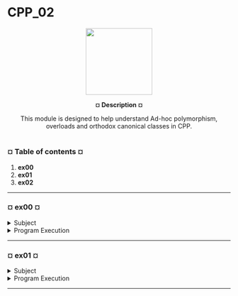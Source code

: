 # CPP_02
<p align="center"><img src="https://cdn-images-1.medium.com/v2/resize:fit:1200/1*mb0KkzYAZDDSvdYC2MM5hg.jpeg" width="150" height="150" />


<p align="center"><b>¤ Description ¤</b>

<p align="center">This module is designed to help understand Ad-hoc polymorphism, overloads and orthodox canonical classes in CPP.</p>

#

<h3><b>¤ Table of contents ¤</b></h3>

1) <b>ex00</b>
2) <b>ex01</b>
3) <b>ex02</b>


---
<h3><b>¤ ex00 ¤</b></h3>

<details>
  <summary>Subject</summary>
  
  |<b>Exercise 00: My First Class in Orthodox Canonical Form</b>|
  |:----------------|
  |Turn in directory: ex00/|
  |Files to turn in: Makefile, main.cpp, Fixed.{h, hpp}, Fixed.cpp|
  |Forbidden functions : None|

  * Until today, every number you used in your code was basically either an integer or a
    floating-point number, or any of their variants (short, char, long, double, and so forth).
    After reading the article above, it’s safe to assume that integers and floating-point numbers have opposite caracteristics.

  * You are going to discover a new and awesome number
    type: fixed-point numbers! Forever missing from the scalar types of most languages,
    fixed-point numbers offer a valuable balance between performance, accuracy, range and
    precision. That explains why fixed-point numbers are particularly applicable to computer
    graphics, sound processing or scientific programming, just to name a few.

  * Create a class in Orthodox Canonical Form that represents a fixed-point number:

    1\) Private members:

      - An integer to store the fixed-point number value.
   
      - A static constant integer to store the number of fractional bits. Its value
        will always be the integer literal 8.

    2\) Public members:

      - A default constructor that initializes the fixed-point number value to 0.
   
      -  A copy constructor.
   
      -  A copy assignment operator overload.
   
      -  A destructor.
   
      -  A member function int getRawBits( void ) const;
        that returns the raw value of the fixed-point value.

      - A member function void setRawBits( int const raw );
        that sets the raw value of the fixed-point number.

  * Running this code:

      ```ruby
      #include <iostream>
      
      int main( void ) {
      
      Fixed a;
      Fixed b( a );
      Fixed c;
      
      c = b;
      
      std::cout << a.getRawBits() << std::endl;
      std::cout << b.getRawBits() << std::endl;
      std::cout << c.getRawBits() << std::endl;
      
      return 0;
      }
      ```

  * Should output something simmilar to:

    ```text
    $> ./a.out
    Default constructor called
    Copy constructor called
    Copy assignment operator called // <-- This line may be missing depending on your implementation
    getRawBits member function called
    Default constructor called
    Copy assignment operator called
    getRawBits member function called
    getRawBits member function called
    0
    getRawBits member function called
    0
    getRawBits member function called
    0
    Destructor called
    Destructor called
    Destructor called
    $>
    
</details>

<details>
  <summary>Program Execution</summary>

* Execute make
* Execute the program by running `./ex00`

* Example of running the program:

  ```text
  [tb@localhost ex00]$ ./ex00
  Default constructor called
  Copy constructor called
  Copy assignment operator called
  getRawBits member function called
  Default constructor called
  Copy assignment operator called
  getRawBits member function called
  getRawBits member function called
  0
  getRawBits member function called
  0
  getRawBits member function called
  0
  Destructor called
  Destructor called
  Destructor called
  [tb@localhost ex00]$
  ```

</details>

---
<h3><b>¤ ex01 ¤</b></h3>

<details>
  <summary>Subject</summary>
  
  |<b>Exercise 01: Towards a more useful fixed-point number class</b>|
  |:----------------|
  |Turn in directory: ex01/|
  |Files to turn in: Makefile, main.cpp, Fixed.{h, hpp}, Fixed.cpp|
  |Forbidden functions : roundf (from <cmath>)|

  * The previous exercise was a good start but our class is pretty useless. It can only
    represent the value 0.0.

  * Add the following public constructors and public member functions to your class:

      1\) A constructor that takes a constant integer as a parameter.
          It converts it to the corresponding fixed-point value. The fractional bits value is
          initialized to 8 like in exercise 00.

      2\) A constructor that takes a constant floating-point number as a parameter.
          It converts it to the corresponding fixed-point value. The fractional bits value is
          initialized to 8 like in exercise 00.

      3\) A member function float toFloat( void ) const;
          that converts the fixed-point value to a floating-point value.

      4\) A member function int toInt( void ) const;
          that converts the fixed-point value to an integer value.

      5\) An overload of the insertion («) operator that inserts a floating-point representation
          of the fixed-point number into the output stream object passed as parameter. (This
          needs to be implemented in the Fixed class files).

  * Running this code:

    ```ruby
    #include <iostream>
    
    int main( void ) {
    
    Fixed a;
    Fixed const b( 10 );
    Fixed const c( 42.42f );
    Fixed const d( b );
    
    a = Fixed( 1234.4321f );
    
    std::cout << "a is " << a << std::endl;
    std::cout << "b is " << b << std::endl;
    std::cout << "c is " << c << std::endl;
    std::cout << "d is " << d << std::endl;
    
    std::cout << "a is " << a.toInt() << " as integer" << std::endl;
    std::cout << "b is " << b.toInt() << " as integer" << std::endl;
    std::cout << "c is " << c.toInt() << " as integer" << std::endl;
    std::cout << "d is " << d.toInt() << " as integer" << std::endl;
    
    return 0;
    }
    ```

  * Should output something similar to:

    ```text
    $> ./a.out
    Default constructor called
    Int constructor called
    Float constructor called
    Copy constructor called
    Copy assignment operator called
    Float constructor called
    Copy assignment operator called
    Destructor called
    a is 1234.43
    b is 10
    c is 42.4219
    d is 10
    a is 1234 as integer
    b is 10 as integer
    c is 42 as integer
    d is 10 as integer
    Destructor called
    Destructor called
    Destructor called
    Destructor called
    $>
    ```

</details>

<details>
  <summary>Program Execution</summary>

* Execute make
* Execute the program by running `./ex01`

* Example of running the program:

  ```text
  [tb@localhost ex01]$ ./ex01
  Default constructor called
  Int constructor called
  Float constructor called
  Copy constructor called
  Copy assignment operator called
  Float constructor called
  Copy assignment operator called
  Destructor called
  a is 1234.43
  b is 10
  c is 42.4219
  d is 10
  a is 1234 as integer
  b is 10 as integer
  c is 42 as integer
  d is 10 as integer
  Destructor called
  Destructor called
  Destructor called
  Destructor called
  [tb@localhost ex01]$
  ```

</details>

---

